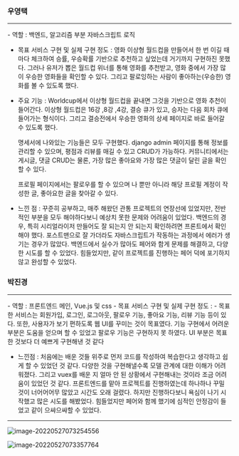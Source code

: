 




### 우영택

<hr>
- 역할 : 백엔드, 알고리즘 부분 자바스크립트 로직

- 목표 서비스 구현 및 실제 구현 정도 : 영화 이상형 월드컵을 만들어서 한 번 이길 때마다 체크하여 승률, 우승확률 기반으로 추천하고 싶었는데 거기까지 구현하진 못했다. 
  그러나 유저가 뽑은 월드컵 위너를 통해 영화를 추천받고, 영화 중에서 가장 많이 우승한 영화들을 확인할 수 있다. 그리고 팔로잉하는 사람이 좋아하는(우승한) 영화를 볼 수 있도록 했다. 

- 주요 기능 : Worldcup에서 이상형 월드컵을 끝내면 그것을 기반으로 영화 추천이 들어간다. 이상형 월드컵은 16강 ,8강 ,4강, 결승 큐가 있고, 승자는 다음 회차 큐에 들어가는 형식이다. 그리고 결승전에서 우승한 영화의 상세 페이지로 바로 들어갈 수 있도록 했다.

  명세서에 나와있는 기능들은 모두 구현했다. django admin 페이지를 통해 정보를 관리할 수 있으며, 평점과 리뷰를 매길 수 있고 CRUD가 가능하다. 커뮤니티에서는 게시글, 댓글 CRUD는 물론, 가장 많은 좋아요와 가장 많은 댓글이 달린 글을 확인할 수 있다. 

  프로필 페이지에서는 팔로우를 할 수 있으며 나 뿐만 아니라 해당 프로필 계정이 작성한 글, 좋아요한 글을 찾아갈 수 있다. 

- 느낀 점 :  꾸준히 공부하고, 매주 해왔던 관통 프로젝트의 연장선에 있었지만, 전반적인 부분을 모두 해야하다보니 예상치 못한 문제와 어려움이 있었다. 백엔드의 경우, 특히 시리얼라이저 만들어도 잘 되는지 안 되는지 확인하려면 프론트에서 확인해야 했다. 포스트맨으로 잘 가더라도 자바스크립트가 작동하는 과정에서 에러가 생기는 경우가 많았다. 백엔드에서 실수가 많아도 페어와 함게 문제를 해결하고, 다양한 시도를 할 수 있었다.  힘들었지만, 같이 프로젝트를 진행하는 페어 덕에 포기하지 않고 완성할 수 있었다. 





### 박진경

<hr>
- 역할 : 프론트엔드 메인, Vue.js 및 css 
- 목표 서비스 구현 및 실제 구현 정도 : 
- 목표한 서비스는 회원가입, 로그인, 로그아웃, 팔로우 기능, 좋아요 기능, 리뷰 기능 등이 있다. 또한, 사용자가 보기 편하도록 웹 UI를 꾸미는 것이 목표였다. 기능 구현에서 어려운 부분은 도움을 얻으며 할 수 있었고 팔로우 기능은 구현하지 못 하였다. UI 부분은 목표한 것보다 더 예쁘게 구현해낸 것 같다

- 느낀점 : 처음에는 배운 것들 위주로 먼저 코드를 작성하여 복습한다고 생각하고 쉽게 할 수 있었던 것 같다. 다양한 것을 구현해낼수록 모델 관계에 대한 이해가 어려워졌다. 그리고 vuex를 배운 지 얼마 안 된 상황에서 구현해내는 것이라 조금 어려움이 있었던 것 같다. 프론트엔드를 맡아 프로젝트를 진행하였는데 하나하나 꾸밀 것이 너어어어무 많았고 시간도 오래 걸렸다. 하지만 진행하다보니 욕심이 나기 시작했고 많은 시도를 해봤었다. 힘들었지만 페어와 함께 했기에 심적인 안정감이 들었고 같이 으쌰으쌰할 수 있었다. 





<hr>



![image-20220527073254556](C:\Users\do013\AppData\Roaming\Typora\typora-user-images\image-20220527073254556.png)



![image-20220527073357764](C:\Users\do013\AppData\Roaming\Typora\typora-user-images\image-20220527073357764.png)

